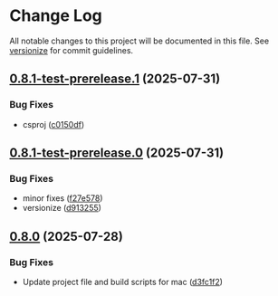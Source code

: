 # Change Log

All notable changes to this project will be documented in this file. See [versionize](https://github.com/versionize/versionize) for commit guidelines.

<a name="0.8.1-test-prerelease.1"></a>
## [0.8.1-test-prerelease.1](https://www.github.com/akinbender/UsbSerialForMacOS/releases/tag/v0.8.1-test-prerelease.1) (2025-07-31)

### Bug Fixes

* csproj ([c0150df](https://www.github.com/akinbender/UsbSerialForMacOS/commit/c0150df14d51ab8d5e0ccd3f0d0d39f1be47346d))

<a name="0.8.1-test-prerelease.0"></a>
## [0.8.1-test-prerelease.0](https://www.github.com/akinbender/UsbSerialForMacOS/releases/tag/v0.8.1-test-prerelease.0) (2025-07-31)

### Bug Fixes

* minor fixes ([f27e578](https://www.github.com/akinbender/UsbSerialForMacOS/commit/f27e5781882b7f7135a1419ed439131205ff6aef))
* versionize ([d913255](https://www.github.com/akinbender/UsbSerialForMacOS/commit/d91325527ea9e6ac63f18ee1a362b0e665951224))

<a name="0.8.0"></a>
## [0.8.0](https://www.github.com/akinbender/UsbSerialForMacOS/releases/tag/v0.8.0) (2025-07-28)

### Bug Fixes

* Update project file and build scripts for mac ([d3fc1f2](https://www.github.com/akinbender/UsbSerialForMacOS/commit/d3fc1f2b84a2f68482b5ee7c1323d149f5f7fb35))

